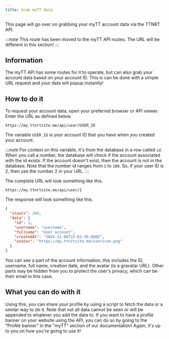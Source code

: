 ```yaml
---
title: Grab myTT data
---
```

This page will go over on grabbing your myTT account data via the TTNRT API.

:::note
This route has been moved to the myTT API routes. The URL will be different in this section!
:::

## Information
The myTT API has some routes for it to operate, but can also grab your account data based on your account ID. This is can be done with a simple URL request and your data will popup instantly!

## How to do it
To request your account data, open your preferred browser or API viewer. Enter the URL as defined below.

```
https://my.ttnrtsite.me/api/user/USER_ID
```

The variable `USER_ID` is your account ID that you have when you created your account.

:::note
For context on this variable, it's from the database in a row called `id`. When you call a number, the database will check if the account associated with the id exists. If the account doesn't exist, then the account is not in the database. Note that the number id ranges from `1` to `100`. So, if your user ID is 2, then use the number 2 in your URL.
:::

The complete URL will look something like this.

```
https://my.ttnrtsite.me/api/user/1
```

The response will look something like this.

```json
{
  "stauts": 200,
  "data": {
    "id": 1,
    "username": "username",
    "fullname": "User account",
    "createdAt": "2024-11-06T22:01:36.000Z",
    "avatar": "https://my.ttnrtsite.me/usericon.png"
  }
}
```

You can see a part of the account information, this includes the ID, username, full name, creation date, and the avatar (is a gravatar URL). Other parts may be hidden from you to protect the user's privacy, which can be their email in this case.

## What you can do with it
Using this, you can share your profile by using a script to fetch the data or a similar way to do it. Note that not all data cannot be seen or will be appended to whatever you add the data to. If you want to have a profile banner on your website using the API, you can do so by going to the "Profile banner" in the "myTT" section of our documentation! Again, it's up to you on how you're going to use it!